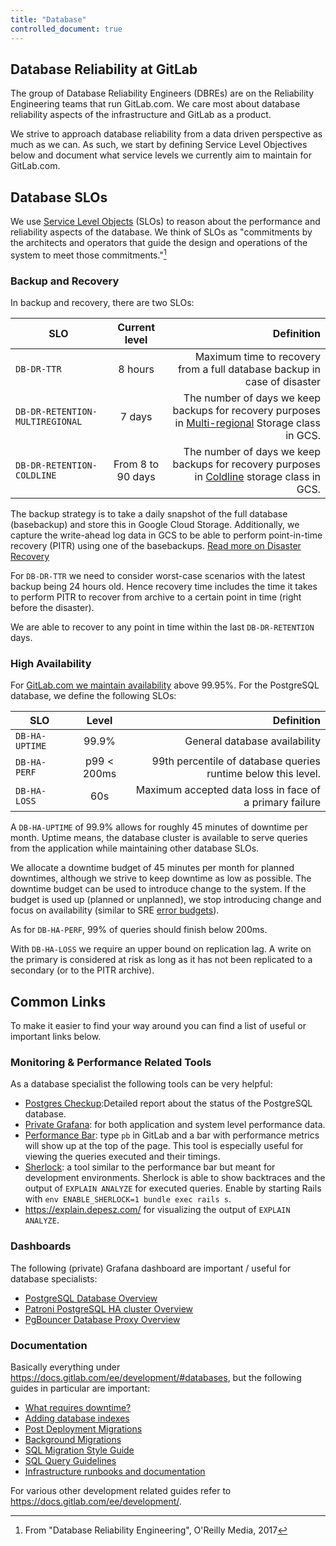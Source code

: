```yaml
---
title: "Database"
controlled_document: true
---
```


## Database Reliability at GitLab

The group of Database Reliability Engineers (DBREs) are on the Reliability
Engineering teams that run GitLab.com. We care most about database
reliability aspects of the infrastructure and GitLab as a product.

We strive to approach database reliability from a data driven
perspective as much as we can. As such, we start by defining Service
Level Objectives below and document what service levels we currently aim
to maintain for GitLab.com.

## Database SLOs

We use [Service Level Objects](https://en.wikipedia.org/wiki/Service_level_objective) (SLOs) to reason about the performance and
reliability aspects of the database. We think of SLOs as "commitments by
the architects and operators that guide the design and operations of the
system to meet those commitments."[^1]

### Backup and Recovery

In backup and recovery, there are two SLOs:

| SLO           | Current level | Definition |
| ------------- |:-------------:| -----:|
| `DB-DR-TTR`  | 8 hours       | Maximum time to recovery from a full database backup in case of disaster|
| `DB-DR-RETENTION-MULTIREGIONAL`  | 7 days       | The number of days we keep backups for recovery purposes in [Multi-regional](https://cloud.google.com/storage/docs/storage-classes#standard) Storage class in GCS. |
| `DB-DR-RETENTION-COLDLINE`  | From 8 to 90 days       | The number of days we keep backups for recovery purposes in [Coldline](https://cloud.google.com/storage/docs/storage-classes#coldline) storage class in GCS. |

The backup strategy is to take a daily snapshot of the full database
(basebackup) and store this in Google Cloud Storage. Additionally, we capture the
write-ahead log data in GCS to be able to perform point-in-time recovery
(PITR) using one of the basebackups. [Read more on Disaster Recovery](/handbook/engineering/infrastructure/database/disaster_recovery/)

For `DB-DR-TTR` we need to consider worst-case scenarios with the
latest backup being 24 hours old. Hence recovery time includes the time
it takes to perform PITR to recover from archive to a certain point in
time (right before the disaster).

We are able to recover to any point in time within the last `DB-DR-RETENTION` days.

### High Availability

For [GitLab.com we maintain availability](/handbook/engineering/infrastructure/production/#gitlabcom) above 99.95%. For the PostgreSQL database,
we define the following SLOs:

| SLO            | Level       | Definition |
| -------------- |:-----------:| ----------:|
| `DB-HA-UPTIME` | 99.9%       | General database availability |
| `DB-HA-PERF`   | p99 < 200ms | 99th percentile of database queries runtime below this level. |
| `DB-HA-LOSS`   | 60s         | Maximum accepted data loss in face of a primary failure |

A `DB-HA-UPTIME` of 99.9% allows for roughly 45 minutes of downtime per month. Uptime means, the database cluster is available to serve
queries from the application while maintaining other database SLOs.

We allocate a downtime budget of 45 minutes per month for planned downtimes,
although we strive to keep downtime as low as possible. The downtime
budget can be used to introduce change to the system. If the budget is
used up (planned or unplanned), we stop introducing change and focus on
availability (similar to SRE [error budgets](https://landing.google.com/sre/book/chapters/embracing-risk.html)).

As for `DB-HA-PERF`, 99% of queries should finish below 200ms.

With `DB-HA-LOSS` we require an upper bound on replication lag. A write
on the primary is considered at risk as long as it has not been
replicated to a secondary (or to the PITR archive).

## Common Links

To make it easier to find your way around you can find a list of useful or important links below.

### Monitoring & Performance Related Tools

As a database specialist the following tools can be very helpful:

- [Postgres Checkup](https://gitlab.com/gitlab-com/gl-infra/infrastructure/issues?label_name%5B%5D=postgres-checkup):Detailed report about the status of the PostgreSQL database.
- [Private Grafana](https://dashboards.gitlab.net/): for both application and system level performance data.
- [Performance Bar](https://docs.gitlab.com/ee/administration/monitoring/performance/performance_bar.html): type `pb` in GitLab and a bar with performance metrics will show up at the top of the page. This tool is especially useful for viewing the queries executed and their timings.
- [Sherlock](https://docs.gitlab.com/ee/development/profiling.html#sherlock): a tool similar to the performance bar but meant for development environments. Sherlock is able to show backtraces and the output of `EXPLAIN ANALYZE` for executed queries. Enable by starting Rails with `env ENABLE_SHERLOCK=1 bundle exec rails s`.
- <https://explain.depesz.com/> for visualizing the output of `EXPLAIN ANALYZE`.

### Dashboards

The following (private) Grafana dashboard are important / useful for database specialists:

- [PostgreSQL Database Overview](https://dashboards.gitlab.net/d/000000144/postgresql-overview?orgId=1)
- [Patroni PostgreSQL HA cluster Overview](https://dashboards.gitlab.net/d/patroni-main/patroni3a-overview?orgId=1)
- [PgBouncer Database Proxy Overview](https://dashboards.gitlab.net/d/PwlB97Jmk/pgbouncer-overview?orgId=1)

### Documentation

Basically everything under <https://docs.gitlab.com/ee/development/#databases>, but the following guides in particular are important:

- [What requires downtime?](https://docs.gitlab.com/ee/update/with_downtime.html)
- [Adding database indexes](https://docs.gitlab.com/ee/development/database/adding_database_indexes.html)
- [Post Deployment Migrations](https://docs.gitlab.com/ee/development/database/post_deployment_migrations.html)
- [Background Migrations](https://docs.gitlab.com/ee/development/database/batched_background_migrations.html)
- [SQL Migration Style Guide](https://docs.gitlab.com/ee/development/migration_style_guide.html)
- [SQL Query Guidelines](https://docs.gitlab.com/ee/development/sql.html)
- [Infrastructure runbooks and documentation](https://gitlab.com/gitlab-com/runbooks#postgresql)

For various other development related guides refer to <https://docs.gitlab.com/ee/development/>.

[^1]: From "Database Reliability Engineering", O'Reilly Media, 2017
